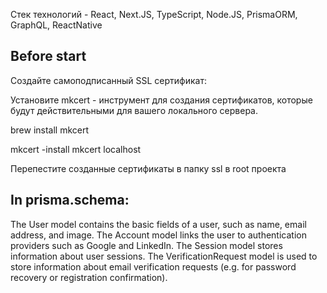Cтек технологий - React, Next.JS, TypeScript, Node.JS, PrismaORM, GraphQL, ReactNative

## Before start

Создайте самоподписанный SSL сертификат:

Установите mkcert - инструмент для создания сертификатов, которые будут действительными для вашего локального сервера.

brew install mkcert

mkcert -install
mkcert localhost

Перепестите созданные сертификаты в папку ssl в root проекта

## In prisma.schema:

The User model contains the basic fields of a user, such as name, email address, and image.
The Account model links the user to authentication providers such as Google and LinkedIn.
The Session model stores information about user sessions.
The VerificationRequest model is used to store information about email verification requests (e.g. for password recovery or registration confirmation).
